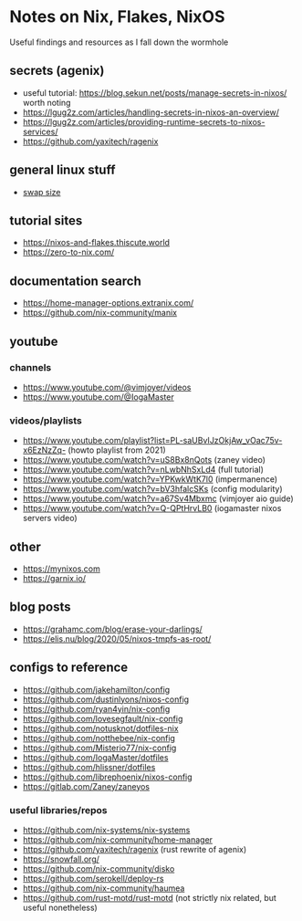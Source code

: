 # Notes on Nix, Flakes, NixOS

Useful findings and resources as I fall down the wormhole

## secrets (agenix)

- useful tutorial: https://blog.sekun.net/posts/manage-secrets-in-nixos/  
  worth noting
- https://lgug2z.com/articles/handling-secrets-in-nixos-an-overview/
- https://lgug2z.com/articles/providing-runtime-secrets-to-nixos-services/
- https://github.com/yaxitech/ragenix

## general linux stuff

- [swap size](https://itsfoss.com/swap-size/)

## tutorial sites

- https://nixos-and-flakes.thiscute.world
- https://zero-to-nix.com/

## documentation search

- https://home-manager-options.extranix.com/
- https://github.com/nix-community/manix

## youtube

### channels

- https://www.youtube.com/@vimjoyer/videos
- https://www.youtube.com/@IogaMaster

### videos/playlists

- https://www.youtube.com/playlist?list=PL-saUBvIJzOkjAw_vOac75v-x6EzNzZq- (howto playlist from 2021)
- https://www.youtube.com/watch?v=uS8Bx8nQots (zaney video)
- https://www.youtube.com/watch?v=nLwbNhSxLd4 (full tutorial)
- https://www.youtube.com/watch?v=YPKwkWtK7l0 (impermanence)
- https://www.youtube.com/watch?v=bV3hfalcSKs (config modularity)
- https://www.youtube.com/watch?v=a67Sv4Mbxmc (vimjoyer aio guide)
- https://www.youtube.com/watch?v=Q-QPtHrvLB0 (iogamaster nixos servers video)

## other

- https://mynixos.com
- https://garnix.io/

## blog posts

- https://grahamc.com/blog/erase-your-darlings/
- https://elis.nu/blog/2020/05/nixos-tmpfs-as-root/

## configs to reference

- https://github.com/jakehamilton/config
- https://github.com/dustinlyons/nixos-config
- https://github.com/ryan4yin/nix-config
- https://github.com/lovesegfault/nix-config
- https://github.com/notusknot/dotfiles-nix
- https://github.com/notthebee/nix-config
- https://github.com/Misterio77/nix-config
- https://github.com/IogaMaster/dotfiles
- https://github.com/hlissner/dotfiles
- https://github.com/librephoenix/nixos-config
- https://gitlab.com/Zaney/zaneyos

### useful libraries/repos

- https://github.com/nix-systems/nix-systems
- https://github.com/nix-community/home-manager
- https://github.com/yaxitech/ragenix (rust rewrite of agenix)
- https://snowfall.org/
- https://github.com/nix-community/disko
- https://github.com/serokell/deploy-rs
- https://github.com/nix-community/haumea
- https://github.com/rust-motd/rust-motd (not strictly nix related, but useful nonetheless)
